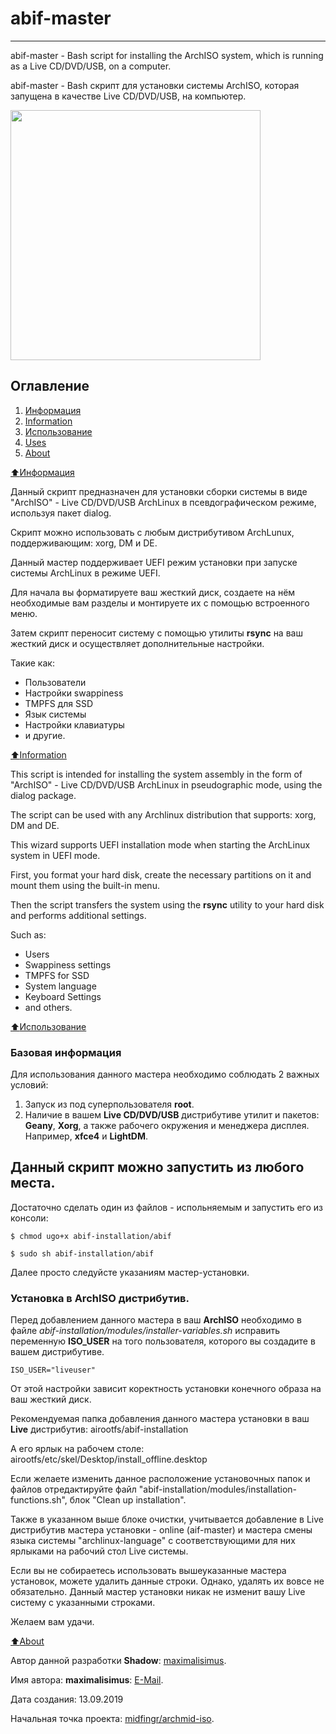 # abif-master

****************************

abif-master - Bash script for installing the ArchISO system, which is running as a Live CD/DVD/USB, on a computer.

abif-master - Bash скрипт для установки системы ArchISO, которая запущена в качестве Live CD/DVD/USB, на компьютер.

<img src="https://raw.githubusercontent.com/maximalisimus/abif-master/master/image/abif-image.jpg"  height="400">

## Оглавление

1. [Информация](#Информация)
2. [Information](#Information)
4. [Использование](#Использование)
5. [Uses](#Uses)
6. [About](#About)

[:arrow_up:Информация](#Информация)

Данный скрипт предназначен для установки сборки системы в виде "ArchISO" - 
Live CD/DVD/USB ArchLinux в псевдографическом режиме, используя пакет dialog.

Скрипт можно использовать с любым дистрибутивом ArchLunux, поддерживающим: xorg, DM и DE. 

Данный мастер поддерживает UEFI режим установки при запуске системы ArchLinux в режиме UEFI.

Для начала вы форматируете ваш жесткий диск, создаете на нём необходимые вам разделы и монтируете их 
с помощью встроенного меню.

Затем скрипт переносит систему с помощью утилиты **rsync** на ваш жесткий диск и осуществляет дополнительные настройки.

Такие как: 
* Пользователи
* Настройки swappiness
* TMPFS для SSD
* Язык системы
* Настройки клавиатуры
* и другие.

[:arrow_up:Information](#Information)

This script is intended for installing the system assembly in the form of "ArchISO" -
Live CD/DVD/USB ArchLinux in pseudographic mode, using the dialog package.

The script can be used with any Archlinux distribution that supports: xorg, DM and DE.

This wizard supports UEFI installation mode when starting the ArchLinux system in UEFI mode.

First, you format your hard disk, create the necessary partitions on it and mount them
using the built-in menu.

Then the script transfers the system using the **rsync** utility to your hard disk and performs additional settings.

Such as:
* Users
* Swappiness settings
* TMPFS for SSD
* System language
* Keyboard Settings
* and others.

[:arrow_up:Использование](#Использование)

### Базовая информация

Для использования данного мастера необходимо соблюдать 2 важных условий:

1. Запуск из под суперпользователя **root**.
2. Наличие в вашем **Live CD/DVD/USB** дистрибутиве утилит и пакетов: **Geany**, **Xorg**, 
а также рабочего окружения и менеджера дисплея. Например, **xfce4** и **LightDM**.

Данный скрипт можно запустить из любого места.
---
 
Достаточно сделать один из файлов - испольняемым и запустить его из консоли:

```
$ chmod ugo+x abif-installation/abif

$ sudo sh abif-installation/abif
```

Далее просто следуйсте указаниям мастер-установки.

### Установка в ArchISO дистрибутив.

Перед добавлением данного мастера в ваш **ArchISO** необходимо в файле 
*abif-installation/modules/installer-variables.sh* исправить переменную 
**ISO_USER** на того пользователя, которого вы создадите в вашем дистрибутиве.

```
ISO_USER="liveuser" 
```

От этой настройки зависит коректность установки конечного образа на ваш жесткий диск.

Рекомендуемая папка добавления данного мастера установки в ваш **Live** дистрибутив: 
airootfs/abif-installation

А его ярлык на рабочем столе: airootfs/etc/skel/Desktop/install_offline.desktop

Если желаете изменить данное расположение установочных папок и файлов отредактируйте
файл "abif-installation/modules/installation-functions.sh", блок "Clean up installation".

Также в указанном выше блоке очистки, учитывается добавление в Live дистрибутив
мастера установки - online (aif-master) и мастера смены языка системы "archlinux-language"
c соответствующими для них ярлыками на рабочий стол Live системы.

Если вы не собираетесь использовать вышеуказанные мастера установок, можете удалить данные строки.
Однако, удалять их вовсе не обязательно.
Данный мастер установки никак не изменит вашу Live систему с указанными строками.


Желаем вам удачи.

[:arrow_up:About](#About)

Автор данной разработки **Shadow**: [maximalisimus](https://github.com/maximalisimus).

Имя автора: **maximalisimus**: [E-Mail](mailto:maximalis171091@yandex.ru).

Дата создания: 13.09.2019
    
Начальная точка проекта: [midfingr/archmid-iso](https://github.com/midfingr/archmid-iso.git/airootfs/abif-master/).

